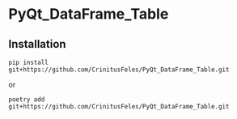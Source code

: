 # PyQt_DataFrame_Table

## Installation

```
pip install git+https://github.com/CrinitusFeles/PyQt_DataFrame_Table.git
```
or
```
poetry add git+https://github.com/CrinitusFeles/PyQt_DataFrame_Table.git
```